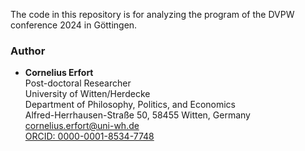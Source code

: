 The code in this repository is for analyzing the program of the DVPW conference 2024 in Göttingen.


### Author
- **Cornelius Erfort**  
  Post-doctoral Researcher  
  University of Witten/Herdecke  
  Department of Philosophy, Politics, and Economics  
  Alfred-Herrhausen-Straße 50, 58455 Witten, Germany  
  [cornelius.erfort@uni-wh.de](mailto:cornelius.erfort@uni-wh.de)  
  [ORCID: 0000-0001-8534-7748](https://orcid.org/0000-0001-8534-7748)

